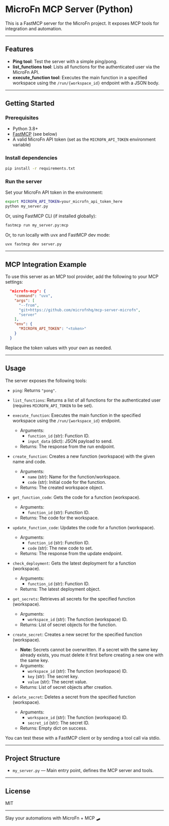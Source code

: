 # MicroFn MCP Server (Python)

This is a FastMCP server for the MicroFn project. It exposes MCP tools for integration and automation.

---

## Features

- **Ping tool**: Test the server with a simple ping/pong.
- **list_functions tool**: Lists all functions for the authenticated user via the MicroFn API.
- **execute_function tool**: Executes the main function in a specified workspace using the `/run/{workspace_id}` endpoint with a JSON body.

---

## Getting Started

### Prerequisites

- Python 3.8+
- [FastMCP](https://gofastmcp.com/) (see below)
- A valid MicroFn API token (set as the `MICROFN_API_TOKEN` environment variable)

### Install dependencies

```sh
pip install -r requirements.txt
```

### Run the server

Set your MicroFn API token in the environment:

```sh
export MICROFN_API_TOKEN=your_microfn_api_token_here
python my_server.py
```

Or, using FastMCP CLI (if installed globally):

```sh
fastmcp run my_server.py:mcp
```

Or, to run locally with uvx and FastMCP dev mode:

```sh
uvx fastmcp dev server.py
```

---

## MCP Integration Example

To use this server as an MCP tool provider, add the following to your MCP settings:

```json
  "microfn-mcp": {
    "command": "uvx",
    "args": [
      "--from",
      "git+https://github.com/microfnhq/mcp-server-microfn",
      "server"
    ],
    "env": {
      "MICROFN_API_TOKEN": "<token>"
    }
  }
```

Replace the token values with your own as needed.

---

## Usage

The server exposes the following tools:

- `ping`: Returns `"pong"`.
- `list_functions`: Returns a list of all functions for the authenticated user (requires `MICROFN_API_TOKEN` to be set).
- `execute_function`: Executes the main function in the specified workspace using the `/run/{workspace_id}` endpoint.

  - Arguments:
    - `function_id` (str): Function ID.
    - `input_data` (dict): JSON payload to send.
  - Returns: The response from the run endpoint.

- `create_function`: Creates a new function (workspace) with the given name and code.

  - Arguments:
    - `name` (str): Name for the function/workspace.
    - `code` (str): Initial code for the function.
  - Returns: The created workspace object.

- `get_function_code`: Gets the code for a function (workspace).

  - Arguments:
    - `function_id` (str): Function ID.
  - Returns: The code for the workspace.

- `update_function_code`: Updates the code for a function (workspace).

  - Arguments:
    - `function_id` (str): Function ID.
    - `code` (str): The new code to set.
  - Returns: The response from the update endpoint.

- `check_deployment`: Gets the latest deployment for a function (workspace).
  - Arguments:
    - `function_id` (str): Function ID.
  - Returns: The latest deployment object.

- `get_secrets`: Retrieves all secrets for the specified function (workspace).
  - Arguments:
    - `workspace_id` (str): The function (workspace) ID.
  - Returns: List of secret objects for the function.

- `create_secret`: Creates a new secret for the specified function (workspace).
  - **Note:** Secrets cannot be overwritten. If a secret with the same key already exists, you must delete it first before creating a new one with the same key.
  - Arguments:
    - `workspace_id` (str): The function (workspace) ID.
    - `key` (str): The secret key.
    - `value` (str): The secret value.
  - Returns: List of secret objects after creation.

- `delete_secret`: Deletes a secret from the specified function (workspace).
  - Arguments:
    - `workspace_id` (str): The function (workspace) ID.
    - `secret_id` (str): The secret ID.
  - Returns: Empty dict on success.

You can test these with a FastMCP client or by sending a tool call via stdio.

---

## Project Structure

- `my_server.py` — Main entry point, defines the MCP server and tools.

---

## License

MIT

---

Slay your automations with MicroFn + MCP 🛹
